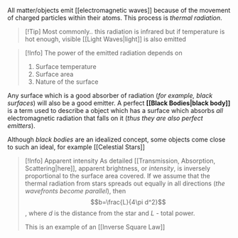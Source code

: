 All matter/objects emit [[electromagnetic waves]] because of the movement of charged particles within their atoms. This process is *thermal radiation*. 

> [!Tip] Most commonly..
> this radiation is infrared but if temperature is hot enough, visible [[Light Waves|light]] is also emitted

> [!Info] The power of the emitted radiation depends on 
> 1. Surface temperature
> 2. Surface area
> 3. Nature of the surface

Any surface which is a good absorber of radiation (*for example, black surfaces*) will also be a good emitter. A perfect **[[Black Bodies|black body]]** is a term used to describe a object which has a surface which absorbs *all* electromagnetic radiation that falls on it (*thus they are also perfect emitters*).

Although *black bodies* are an idealized concept, some objects come close to such an ideal, for example [[Celestial Stars]]

> [!Info] Apparent intensity
> As detailed [[Transmission, Absorption, Scattering|here]], apparent brightness, or *intensity*, is inversely proportional to the surface area covered. If we assume that the thermal radiation from stars spreads out equally in all directions (*the wavefronts become parallel*), then 
> $$b=\frac{L}{4\pi d^2}$$, where $d$ is the distance from the star and $L$ - total power.
> 
> This is an example of an [[Inverse Square Law]]

